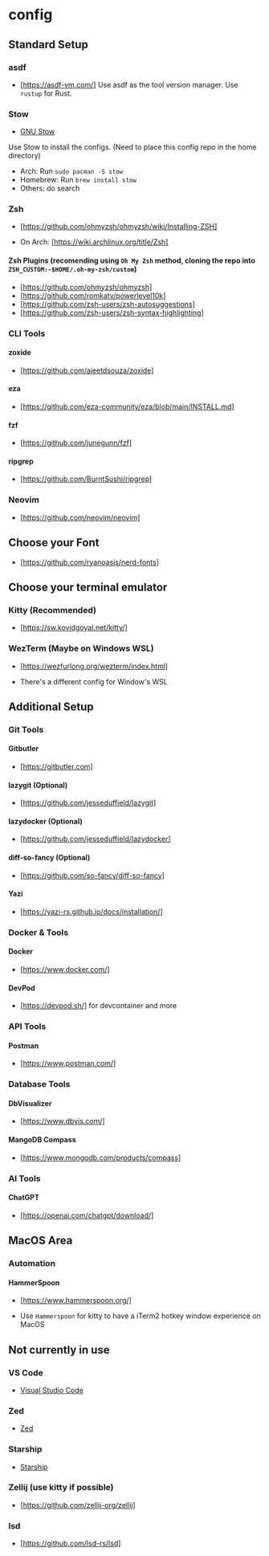 # config

## Standard Setup

### asdf

- [https://asdf-vm.com/]
Use asdf as the tool version manager. Use `rustup` for Rust.

### Stow

- [GNU Stow](https://www.gnu.org/software/stow/)

Use Stow to install the configs. (Need to place this config repo in the home directory)

- Arch: Run `sudo pacman -S stow`
- Homebrew: Run `brew install stow`
- Others: do search

### Zsh

- [https://github.com/ohmyzsh/ohmyzsh/wiki/Installing-ZSH]

- On Arch: [https://wiki.archlinux.org/title/Zsh]

#### Zsh Plugins (recomending using `Oh My Zsh` method, cloning the repo into `ZSH_CUSTOM:-$HOME/.oh-my-zsh/custom`)

- [https://github.com/ohmyzsh/ohmyzsh]
- [https://github.com/romkatv/powerlevel10k]
- [https://github.com/zsh-users/zsh-autosuggestions]
- [https://github.com/zsh-users/zsh-syntax-highlighting]

### CLI Tools

#### zoxide

- [https://github.com/ajeetdsouza/zoxide]

#### eza

- [https://github.com/eza-community/eza/blob/main/INSTALL.md]

#### fzf

- [https://github.com/junegunn/fzf]

#### ripgrep

- [https://github.com/BurntSushi/ripgrep]

### Neovim

- [https://github.com/neovim/neovim]

## Choose your Font

- [https://github.com/ryanoasis/nerd-fonts]

## Choose your terminal emulator

### Kitty (Recommended)

- [https://sw.kovidgoyal.net/kitty/]

### WezTerm (Maybe on Windows WSL)

- [https://wezfurlong.org/wezterm/index.html]

- There's a different config for Window's WSL

## Additional Setup

### Git Tools

#### Gitbutler

- [https://gitbutler.com]

#### lazygit (Optional)

- [https://github.com/jesseduffield/lazygit]

#### lazydocker (Optional)

- [https://github.com/jesseduffield/lazydocker]

#### diff-so-fancy (Optional)

- [https://github.com/so-fancy/diff-so-fancy]

#### Yazi

- [https://yazi-rs.github.io/docs/installation/]

### Docker & Tools

#### Docker

- [https://www.docker.com/]

#### DevPod

- [https://devpod.sh/] for devcontainer and more

### API Tools

#### Postman

- [https://www.postman.com/]

### Database Tools

#### DbVisualizer

- [https://www.dbvis.com/]

#### MangoDB Compass

- [https://www.mongodb.com/products/compass]

### AI Tools

#### ChatGPT

- [https://openai.com/chatgpt/download/]

## MacOS Area

### Automation

#### HammerSpoon

- [https://www.hammerspoon.org/]

- Use `Hammerspoon` for kitty to have a iTerm2 hotkey window experience on MacOS

## Not currently in use

### VS Code

- [Visual Studio Code](https://code.visualstudio.com/download)

### Zed

- [Zed](https://zed.dev/)

### Starship

- [Starship](https://starship.rs/)

### Zellij (use kitty if possible)

- [https://github.com/zellij-org/zellij]

### lsd

- [https://github.com/lsd-rs/lsd]
